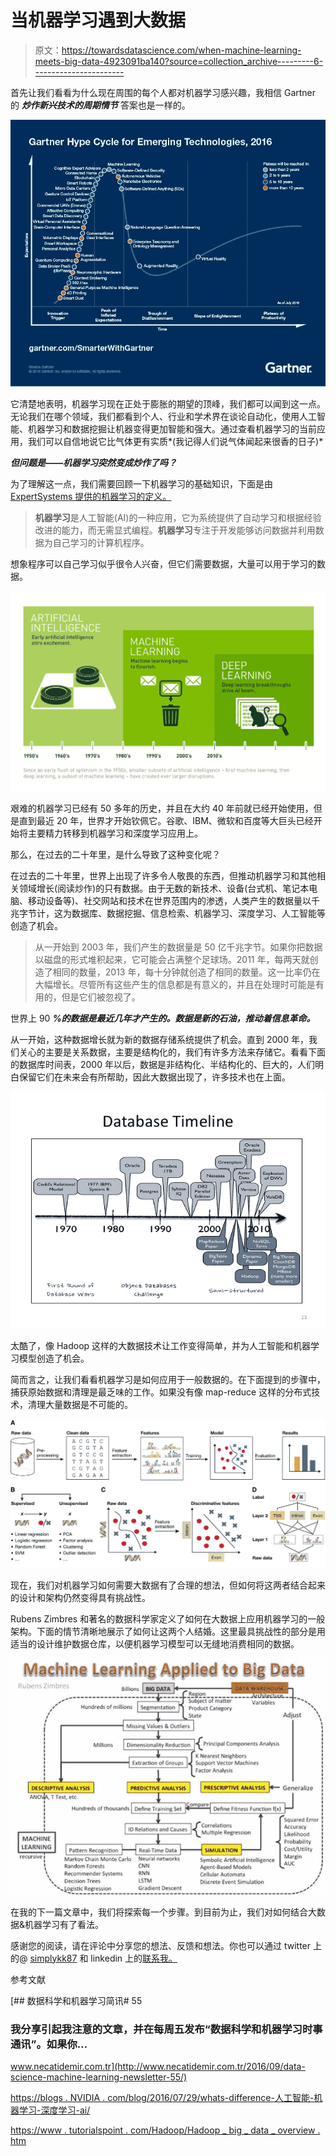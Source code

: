 # 当机器学习遇到大数据

> 原文：<https://towardsdatascience.com/when-machine-learning-meets-big-data-4923091ba140?source=collection_archive---------6----------------------->

首先让我们看看为什么现在周围的每个人都对机器学习感兴趣，我相信 Gartner 的 ***炒作新兴技术的周期情节*** 答案也是一样的。

![](img/2c431a943b2e23d00dba5f60b2af7ed8.png)

它清楚地表明，机器学习现在正处于膨胀的期望的顶峰，我们都可以闻到这一点。无论我们在哪个领域，我们都看到个人、行业和学术界在谈论自动化，使用人工智能、机器学习和数据挖掘让机器变得更加智能和强大。通过查看机器学习的当前应用，我们可以自信地说它比气体更有实质*(我记得人们说气体闻起来很香的日子)*

***但问题是——机器学习突然变成炒作了吗？***

为了理解这一点，我们需要回顾一下机器学习的基础知识，下面是由 [ExpertSystems 提供的机器学习的定义。](http://www.expertsystem.com/machine-learning-definition/)

> **机器学习**是人工智能(AI)的一种应用，它为系统提供了自动学习和根据经验改进的能力，而无需显式编程。**机器学习**专注于开发能够访问数据并利用数据为自己学习的计算机程序。

想象程序可以自己学习似乎很令人兴奋，但它们需要数据，大量可以用于学习的数据。

![](img/5f3632eff079b769a931021c1bd5cb4a.png)

艰难的机器学习已经有 50 多年的历史，并且在大约 40 年前就已经开始使用，但是直到最近 20 年，世界才开始钦佩它。谷歌、IBM、微软和百度等大巨头已经开始将主要精力转移到机器学习和深度学习应用上。

那么，在过去的二十年里，是什么导致了这种变化呢？

在过去的二十年里，世界上出现了许多令人敬畏的东西，但推动机器学习和其他相关领域增长(阅读炒作)的只有数据。由于无数的新技术、设备(台式机、笔记本电脑、移动设备等)、社交网站和技术在世界范围内的渗透，人类产生的数据量以千兆字节计，这为数据库、数据挖掘、信息检索、机器学习、深度学习、人工智能等创造了机会。

> 从一开始到 2003 年，我们产生的数据量是 50 亿千兆字节。如果你把数据以磁盘的形式堆积起来，它可能会占满整个足球场。2011 年，每两天就创造了相同的数量，2013 年，每十分钟就创造了相同的数量。这一比率仍在大幅增长。尽管所有这些产生的信息都是有意义的，并且在处理时可能是有用的，但是它们被忽视了。

世界上 90 ***%的数据是最近几年才产生的。数据是新的石油，推动着信息革命。***

从一开始，这种数据增长就为新的数据存储系统提供了机会。直到 2000 年，我们关心的主要是关系数据，主要是结构化的，我们有许多方法来存储它。看看下面的数据库时间表，2000 年以后，数据是非结构化、半结构化的、巨大的，人们明白保留它们在未来会有所帮助，因此大数据出现了，许多技术也在上面。

![](img/e7ccf1514c4f307bc7eac8dcd2cfd2df.png)

太酷了，像 Hadoop 这样的大数据技术让工作变得简单，并为人工智能和机器学习模型创造了机会。

简而言之，让我们看看机器学习是如何应用于一般数据的。在下面提到的步骤中，捕获原始数据和清理是最乏味的工作。如果没有像 map-reduce 这样的分布式技术，清理大量数据是不可能的。

![](img/80b1cb5f2373d08020bdf159b23eb171.png)

现在，我们对机器学习如何需要大数据有了合理的想法，但如何将这两者结合起来的设计和架构仍然变得具有挑战性。

Rubens Zimbres 和著名的数据科学家定义了如何在大数据上应用机器学习的一般架构。下面的情节清晰地展示了如何让这两个人结婚。这里最具挑战性的部分是用适当的设计维护数据仓库，以便机器学习模型可以无缝地消费相同的数据。

![](img/5e2bb53244b00563c4543d71fc27f4e5.png)

在我的下一篇文章中，我们将探索每一个步骤。到目前为止，我们对如何结合大数据&机器学习有了看法。

感谢您的阅读，请在评论中分享您的想法、反馈和想法。你也可以通过 twitter 上的@ [simplykk87](https://twitter.com/simplykk87) 和 linkedin 上的[联系我。](https://www.linkedin.com/in/krishna-kumar-tiwari-723b761b/)

参考文献

[](http://www.necatidemir.com.tr/2016/09/data-science-machine-learning-newsletter-55/) [## 数据科学和机器学习简讯# 55

### 我分享引起我注意的文章，并在每周五发布“数据科学和机器学习时事通讯”。如果你…

www.necatidemir.com.tr](http://www.necatidemir.com.tr/2016/09/data-science-machine-learning-newsletter-55/) 

[https://blogs . NVIDIA . com/blog/2016/07/29/whats-difference-人工智能-机器学习-深度学习-ai/](https://blogs.nvidia.com/blog/2016/07/29/whats-difference-artificial-intelligence-machine-learning-deep-learning-ai/)

[https://www . tutorialspoint . com/Hadoop/Hadoop _ big _ data _ overview . htm](https://www.tutorialspoint.com/hadoop/hadoop_big_data_overview.htm)